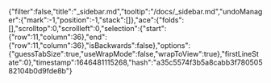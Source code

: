 {"filter":false,"title":"_sidebar.md","tooltip":"/docs/_sidebar.md","undoManager":{"mark":-1,"position":-1,"stack":[]},"ace":{"folds":[],"scrolltop":0,"scrollleft":0,"selection":{"start":{"row":11,"column":36},"end":{"row":11,"column":36},"isBackwards":false},"options":{"guessTabSize":true,"useWrapMode":false,"wrapToView":true},"firstLineState":0},"timestamp":1646481115268,"hash":"a35c5574f3b5a8cabb3f78050582104b0d9fde8b"}
